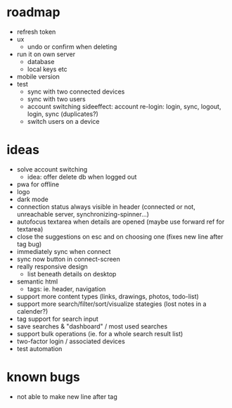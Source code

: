 # roadmap

- refresh token
- ux
  - undo or confirm when deleting
- run it on own server
  - database
  - local keys etc
- mobile version
- test
  - sync with two connected devices
  - sync with two users
  - account switching sideeffect: account re-login: login, sync, logout, login, sync (duplicates?)
  - switch users on a device

# ideas

- solve account switching
  - idea: offer delete db when logged out
- pwa for offline
- logo
- dark mode
- connection status always visible in header (connected or not, unreachable server, synchronizing-spinner...)
- autofocus textarea when details are opened (maybe use forward ref for textarea)
- close the suggestions on esc and on choosing one (fixes new line after tag bug)
- immediately sync when connect
- sync now button in connect-screen
- really responsive design
  - list beneath details on desktop
- semantic html
  - tags: ie. header, navigation
- support more content types (links, drawings, photos, todo-list)
- support more search/filter/sort/visualize stategies (lost notes in a calender?)
- tag support for search input
- save searches & "dashboard" / most used searches
- support bulk operations (ie. for a whole search result list)
- two-factor login / associated devices
- test automation

# known bugs

- not able to make new line after tag
